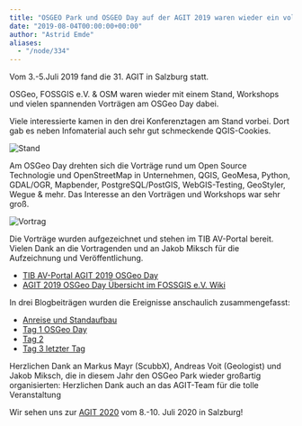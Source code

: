 ```yaml
---
title: "OSGEO Park und OSGEO Day auf der AGIT 2019 waren wieder ein voller Erfolg"
date: "2019-08-04T00:00:00+00:00"
author: "Astrid Emde"
aliases:
  - "/node/334"
---
```


Vom 3.-5.Juli 2019 fand die 31. AGIT in Salzburg statt.

OSGeo, FOSSGIS e.V. & OSM waren wieder mit einem Stand, Workshops und vielen spannenden Vorträgen am OSGeo Day dabei.

Viele interessierte kamen in den drei Konferenztagen am Stand vorbei. Dort gab es neben Infomaterial auch sehr gut schmeckende QGIS-Cookies.

![Stand](/news/legacy/IMG_20190703_110259-678x381.jpg)

Am OSGeo Day drehten sich die Vorträge rund um Open Source Technologie und OpenStreetMap in Unternehmen, QGIS, GeoMesa, Python, GDAL/OGR, Mapbender, PostgreSQL/PostGIS, WebGIS-Testing, GeoStyler, Wegue & mehr. Das Interesse an den Vorträgen und Workshops war sehr groß.

![Vortrag](/news/legacy/osgeo-day-2019-vortrag.jpg)

Die Vorträge wurden aufgezeichnet und stehen im TIB AV-Portal bereit. Vielen Dank an die Vortragenden und an Jakob Miksch für die Aufzeichnung und Veröffentlichung.


* [TIB AV-Portal AGIT 2019 OSGeo Day](https://av.tib.eu/series/671/agit+2019+osgeo+day)
* [AGIT 2019 OSGeo Day Übersicht im FOSSGIS e.V. Wiki](https://www.fossgis.de/wiki/AGIT_2019#Vortr.C3.A4ge)

In drei Blogbeiträgen wurden die Ereignisse anschaulich zusammengefasst:

* [Anreise und Standaufbau](https://www.openstreetmap.at/2019/07/agit-2019-anreise-und-standaufbau/)
* [Tag 1 OSGeo Day](https://www.openstreetmap.at/2019/07/agit-2019-tag-1-osgeoday/)
* [Tag 2](https://www.openstreetmap.at/2019/07/agit-2019-tag-2/)
* [Tag 3 letzter Tag](https://www.openstreetmap.at/2019/07/agit-2019-3-und-somit-letzter-tag-auf-der-agit/)

Herzlichen Dank an Markus Mayr (ScubbX), Andreas Voit (Geologist) und Jakob Miksch, die in diesem Jahr den OSGeo Park wieder großartig organisierten: Herzlichen Dank auch an das AGIT-Team für die tolle Veranstaltung

Wir sehen uns zur [AGIT 2020](https://agit.at/) vom 8.-10. Juli 2020 in Salzburg!
